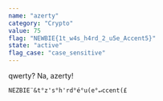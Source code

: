 ```yaml
---
name: "azerty"
category: "Crypto"
value: 75
flag: "NEWBIE{1t_w4s_h4rd_2_u5e_Accent5}"
state: "active"
flag_case: "case_sensitive"
---
```


qwerty? Na, azerty! 

`NEZBIE¨&t°z's°h'rd°é°u(e°↵ccent(£`
